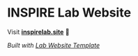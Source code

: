 
# INSPIRE Lab Website


Visit **[inspirelab.site](https://inspirelab.site)** 🚀

_Built with [Lab Website Template](https://greene-lab.gitbook.io/lab-website-template-docs)_
